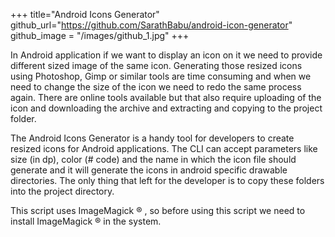 +++
title="Android Icons Generator"
github_url="https://github.com/SarathBabu/android-icon-generator"
github_image = "/images/github_1.jpg"
+++

In Android application if we want to display an icon on it we need to provide different sized
image of the same icon. Generating those resized icons using Photoshop, Gimp or similar tools
are time consuming and when we need to change the size of the icon we need to redo the same
process again. There are online tools available but that also require uploading of the icon and
downloading the archive and extracting and copying to the project folder.

The Android Icons Generator is a handy tool for developers to create resized icons for Android
applications. The CLI can accept parameters like size (in dp), color (# code) and the name in
which the icon file should generate and it will generate the icons in android specific drawable
directories. The only thing that left for the developer is to copy these folders into the project
directory.

This script uses ImageMagick​ ®​ , so before using this script we need to install ImageMagick​ ®
in the system.
